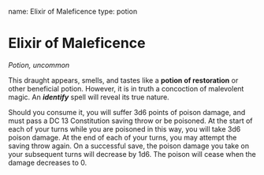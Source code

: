 name: Elixir of Maleficence
type: potion

# Elixir of Maleficence
_Potion, uncommon_

This draught appears, smells, and tastes like a **potion of restoration** or other beneficial potion. However, it is in truth a concoction of malevolent magic. An **_identify_** spell will reveal its true nature.

Should you consume it, you will suffer 3d6 points of poison damage, and must pass a DC 13 Constitution saving throw or be poisoned. At the start of each of your turns while you are poisoned in this way, you will take 3d6 poison damage. At the end of each of your turns, you may attempt the saving throw again. On a successful save, the poison damage you take on your subsequent turns will decrease by 1d6. The poison will cease when the damage decreases to 0. 
